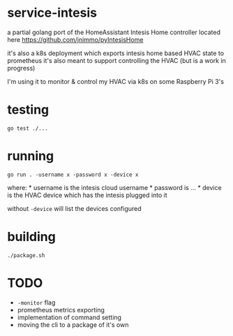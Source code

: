 # service-intesis

a partial golang port of the HomeAssistant Intesis Home controller located here
https://github.com/jnimmo/pyIntesisHome

it's also a k8s deployment which exports intesis home based HVAC state to prometheus
it's also meant to support controlling the HVAC (but is a work in progress)

I'm using it to monitor & control my HVAC via k8s on some Raspberry Pi 3's

# testing

`go test ./...`

# running

`go run . -username x -password x -device x`

where:
    * username is the intesis cloud username
    * password is ...
    * device is the HVAC device which has the intesis plugged into it

without `-device` will list the devices configured

# building

`./package.sh`

# TODO

* `-monitor` flag
* prometheus metrics exporting
* implementation of command setting
* moving the cli to a package of it's own